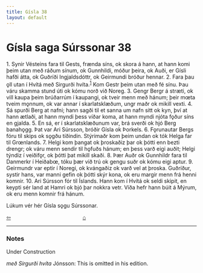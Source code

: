```yaml
---
title: Gísla 38
layout: default
---
```


# Gísla saga Súrssonar 38

1\. Synir Vésteins fara til Gests, frænda síns, ok skora á hann, at hann komi þeim utan með ráðum sínum, ok Gunnhildi, móður þeira, ok Auði, er Gísli hafði átta, ok Guðríði Ingjaldsdóttr, ok Geirmundi bróður hennar. 2. Fara þau &#x1EB;ll utan í Hvítá með Sirgurði hvíta.<sup id="a1">[1](#myfootnote1)</sup> Kom Gestr þeim utan með fé sínu. Þau váru skamma stund úti ok kómu norð við Noreg. 3. Gengr Bergr á stræti, ok vill kaupa þeim brúðarrúm í kaupangi, ok tveir menn með hánum; þeir m&oelig;ta tveim m&#x1EB;nnum, ok var annar í skarlatsklæðum, ungr maðr ok mikill vexti. 4. Sá spurði Berg at nafni; hann sagði til et sanna um nafn sitt ok kyn, því at hann ætlaði, at hann myndi þess víðar koma, at hann myndi njóta f&#x1EB;ður síns en gjalda. 5. En sá, er í skarlatsklæðunum var, brá sverði ok hjó Berg banah&#x1EB;gg. Þat var Ari Súrsson, bróðir Gísla ok Þorkels. 6. F&#x1EB;runautar Bergs fóru til skips ok s&#x1EB;gðu tíðindin. Stýrimaðr kom þeim undan ok tók Helga far til Gr&oelig;nlands. 7. Helgi kom þangat ok þroskaðiz þar ok þótti enn bezti drengr; ok váru menn sendir til h&#x1EB;fuðs hánum; en þess varð eigi auðit; Helgi týndiz í veiðif&#x1EB;r, ok þótti þat mikill skaði. 8. Þær Auðr ok Gunnhildr fara til Danmerkr í Heiðab&oelig;, tóku þær við trú ok gengu suðr ok kómu eigi aptur. 9. Geirmundr var eptir í Noregi, ok kvángaðiz ok varð vel at þroska. Guðríður, systir hans, var manni gefin ok þótti skýr kona, ok eru margir menn frá henni komnir. 10. Ari Súrsson fór til Íslands. Hann kom í Hvítá ok seldi skipit, en keypti sér land at Hamri ok bjó þar nokkra vetr. Víða hefr hann búit á Mýrum, ok eru menn komnir frá hánum.

Lúkum vér hér Gísla s&#x1EB;gu Súrssonar.

<div style="float: left"><a href="http://rcblack.net/Gisla_saga/Gisla_37">⇦</a></div>
<div style="margin: 0 auto; width: 100px;"><a href="http://rcblack.net/Gisla_saga/Gisla_home">&#8962;</a></div>

---

### Notes

Under Construction

_með Sirgurði hvíta_ Jónsson: This is omitted in his edition.

